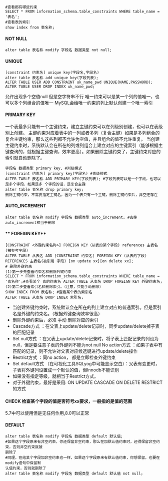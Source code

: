 ```
#查看都有哪些约束
SELECT * FROM information_schema.table_constraints WHERE table_name = '表名';
#查看表的索引
show index from 表名称; 
```
#### **NOT NULL**
```
alter table 表名称 modify 字段名 数据类型 not null;
```
#### **UNIQUE**
```
[constraint 约束名] unique key(字段名,字段名)
alter table 表名称 add unique key(字段列表);
ALTER TABLE USER ADD CONSTRAINT uk_name_pwd UNIQUE(NAME,PASSWORD);
ALTER TABLE USER DROP INDEX uk_name_pwd;
```
允许出现多个空值null 但是空字符串不行
唯一约束可以是某一个列的值唯一，也可以多个列组合的值唯一
MySQL会给唯一约束的列上默认创建一个唯一索引
#### **PRIMARY KEY**
一个表最多只能有一个主键约束，建立主键约束可以在列级别创建，也可以在表级别上创建。
主键约束对应着表中的一列或者多列（复合主键）如果是多列组合的复合主键约束，那么这些列都不允许为空值，并且组合的值不允许重复。
当创建主键约束时，系统默认会在所在的列或列组合上建立对应的主键索引（能够根据主键查询的，就根据主键查询，效率更高）。如果删除主键约束了，主键约束对应的索引就自动删除了。
```
字段名 数据类型 primary key, #列级模式
[constraint 约束名] primary key(字段名) #表级模式
ALTER TABLE 表名称 ADD PRIMARY KEY(字段列表); #字段列表可以是一个字段，也可以是多个字段，如果是多 个字段的话，是复合主键
alter table 表名称 drop primary key;
删除主键约束，不需要指定主键名，因为一个表只有一个主键，删除主键约束后，非空还存在
```
#### **AUTO_INCREMENT**
```
alter table 表名称 modify 字段名 数据类型 auto_increment; #去掉auto_increment相当于删除
```
#### ** FOREIGN KEY**
```
[CONSTRAINT <外键约束名称>] FOREIGN KEY（从表的某个字段) references 主表名(被参考字段)
ALTER TABLE 从表名 ADD [CONSTRAINT 约束名] FOREIGN KEY (从表的字段) REFERENCES 主表名(被引用 字段) [on update xx][on delete xx];
# 删除外键约束
(1)第一步先查看约束名和删除外键约束
SELECT * FROM information_schema.table_constraints WHERE table_name = '表名称';#查看某个 表的约束名 ALTER TABLE 从表名 DROP FOREIGN KEY 外键约束名; 
(2)第二步查看索引名和删除索引。（注意，只能手动删除） 
SHOW INDEX FROM 表名称; #查看某个表的索引名
ALTER TABLE 从表名 DROP INDEX 索引名;
```
* 当创建外键约束时，系统默认会在所在的列上建立对应的普通索引。但是索引名是外键的约束名。（根据外键查询效率很高）
* 删除外键约束后，必须 手动 删除对应的索引
* Cascade方式 ：在父表上update/delete记录时，同步update/delete掉子表的匹配记录
* Set null方式 ：在父表上update/delete记录时，将子表上匹配记录的列设为null，但是要注意子表的外键列不能为not null No action方式 ：如果子表中有匹配的记录，则不允许对父表对应候选键进行update/delete操作
* Restrict方式 ：同no action， 都是立即检查外键约束
* Set default方式 （在可视化工具SQLyog中可能显示空白）：父表有变更时，子表将外键列设置成一个默认的值，但Innodb不能识别
* 如果没有指定等级，就相当于Restrict方式。
* 对于外键约束，最好是采用: ON UPDATE CASCADE ON DELETE RESTRICT 的方式
#### **CHECK 检查某个字段的值是否符号xx要求，一般指的是值的范围**
5.7中可以使用但是无任何作用,8.0可以正常
#### **DEFAULT**
```
alter table 表名称 modify 字段名 数据类型 default 默认值;
#如果这个字段原来有非空约束，你还保留非空约束，那么在加默认值约束时，还得保留非空约束，否则非空约束就被
删除了
#同理，在给某个字段加非空约束也一样，如果这个字段原来有默认值约束，你想保留，也要在modify语句中保留默
认值约束，否则就删除了
alter table 表名称 modify 字段名 数据类型 default 默认值 not null;
```